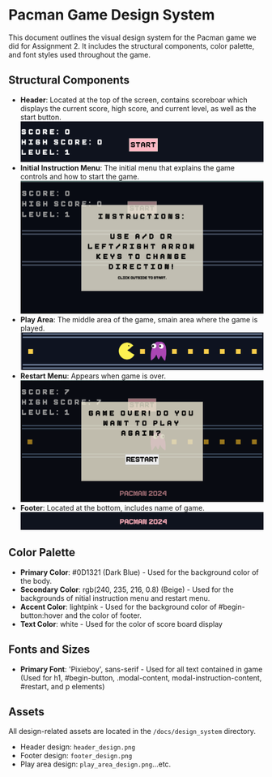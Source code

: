 # Pacman Game Design System

This document outlines the visual design system for the Pacman game we did for Assignment 2. It includes the structural components, color palette, and font styles used throughout the game.

## Structural Components
- **Header**: Located at the top of the screen, contains scoreboar which displays the current score, high score, and current level, as well as the start button. 
  ![Header Design](design_system/header_design.png)
- **Initial Instruction Menu**: The initial menu that explains the game controls and how to start the game. 
  ![Instruction Menu Design](design_system/main_menu_instructions.png)
- **Play Area**: The middle area of the game, smain area where the game is played. 
  ![Play Area Design](design_system/play_area_design.png)
- **Restart Menu**: Appears when game is over.  
  ![Restart Menu Design](design_system/game_over.png)
- **Footer**: Located at the bottom, includes name of game. 
  ![Footer Design](design_system/footer_design.png)


## Color Palette
- **Primary Color**: #0D1321 (Dark Blue) - Used for the background color of the body.
- **Secondary Color**: rgb(240, 235, 216, 0.8) (Beige) - Used for the backgrounds of nitial instruction menu and restart menu.
- **Accent Color**: lightpink - Used for the background color of #begin-button:hover and the color of footer.
- **Text Color**: white - Used for the color of score board display

## Fonts and Sizes
- **Primary Font**: 'Pixieboy', sans-serif - Used for all text contained in game (Used for h1, #begin-button, .modal-content, modal-instruction-content, #restart, and p elements) 


## Assets
All design-related assets are located in the `/docs/design_system` directory.
- Header design: `header_design.png`
- Footer design: `footer_design.png`
- Play area design: `play_area_design.png`...etc. 